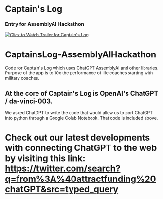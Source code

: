 # Captain's Log
### Entry for AssemblyAI Hackathon
[![Click to Watch Trailer for Captain's Log](https://img.youtube.com/vi/cPaiItBk0rE/0.jpg)](https://www.youtube.com/watch?v=cPaiItBk0rE)

# CaptainsLog-AssemblyAIHackathon
Code for Captain's Log which uses ChatGPT AssemblyAI and other libraries. Purpose of the app is to 10x the performance of life coaches starting with military coaches.

## At the core of Captain's Log is OpenAI's ChatGPT / da-vinci-003.
We asked ChatGPT to write the code that would allow us to port ChatGPT into python through a Google Colab Notebook. That code is included above.

# Check out our latest developments with connecting ChatGPT to the web by visiting this link: https://twitter.com/search?q=from%3A%40attractfunding%20chatGPT&src=typed_query
